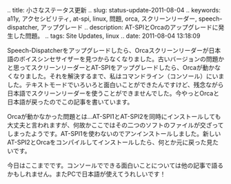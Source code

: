 .. title: 小さなステータス更新
.. slug: status-update-2011-08-04
.. keywords: a11y, アクセシビリティ, at-spi, linux, 問題, orca, スクリーンリーダー, speech-dispatcher, アップグレード
.. description: AT-SPIとOrcaのアップグレードに発生した問題。
.. tags: Site Updates, linux
.. date: 2011-08-04 13:18:09

Speech-Dispatcherをアップグレードしたら、Orcaスクリーンリーダーが日本語のボイスシンセサイザーを見つからなくなりました。古いバージョンの問題かと思ってスクリーンリーダーとAT-SPIをアップグレードしたら、Orcaが動かなくなりました。それを解決するまで、私はコマンドライン（コンソール）にいました。テキストモードでいろいろと面白いことができたんですけど、残念ながら日本語でスクリーンリーダーを使うことができませんでした。今やっとOrcaと日本語が戻ったのでこの記事を書いています。

Orcaが動かなかった問題とは...AT-SPI1とAT-SPI2を同時にインストールしても大丈夫と言われますが、何故かここではその二つのソフトのファイルが交ざってしまったようです。AT-SPI1を使わないのでアンインストールしました。新しいAT-SPI2とOrcaをコンパイルしてインストールしたら、何とか元に戻った見たいです。

今日はここまでです。コンソールでできる面白いことについては他の記事で語るかもしれません。またPCで日本語が使えてうれしいです！
